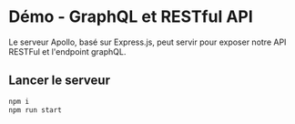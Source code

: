 # Démo - GraphQL et RESTful API

Le serveur Apollo, basé sur Express.js, peut servir pour exposer notre API RESTFul et l'endpoint graphQL.


## Lancer le serveur

~~~bash
npm i
npm run start
~~~